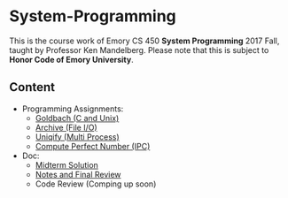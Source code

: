 # System-Programming
This is the course work of Emory CS 450 **System Programming** 2017 Fall, taught by Professor Ken Mandelberg. Please note that this is subject to **Honor Code of Emory University**.
## Content
- Programming Assignments:
  - [Goldbach (C and Unix)](https://github.com/gabrielwry/System-Programming/tree/master/HW1)
  - [Archive (File I/O)](https://github.com/gabrielwry/System-Programming/tree/master/HW2)
  - [Uniqify (Multi Process)](https://github.com/gabrielwry/System-Programming/tree/master/HW1)
  - [Compute Perfect Number (IPC)](https://github.com/gabrielwry/System-Programming/tree/master/HW1)
- Doc:
  - [Midterm Solution](https://github.com/gabrielwry/System-Programming/blob/master/doc/MidtermAnswerKey.md)
  - [Notes and Final Review](https://github.com/gabrielwry/System-Programming/blob/master/doc/Notes%26FinalReview.md)
  - Code Review (Comping up soon)
